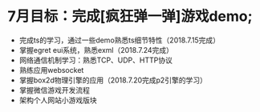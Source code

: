# 7月目标：完成[疯狂弹一弹]游戏demo;

* 完成ts的学习，通过一些demo熟悉ts细节特性（2018.7.15完成）
* 掌握egret eui系统，熟悉exml（2018.7.24完成）
* 网络通信机制学习：熟悉TCP、UDP、HTTP协议
* 熟练应用websocket
* 掌握box2d物理引擎的应用（2018.7.20完成p2引擎的学习）
* 掌握微信游戏开发流程
* 架构个人网站小游戏版块
